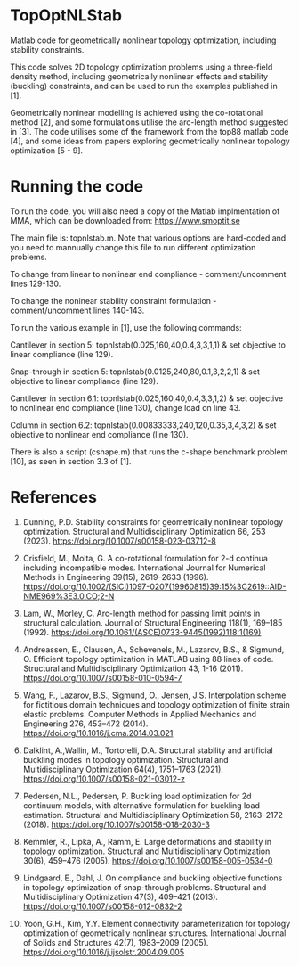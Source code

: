 # TopOptNLStab
Matlab code for geometrically nonlinear topology optimization, including stability constraints.

This code solves 2D topology optimization problems using a three-field density method, including geometrically nonlinear effects and stability (buckling) constraints, and can be used to run the examples published in [1].

Geometrically noninear modelling is achieved using the co-rotational method [2], and some formulations utilise the arc-length method suggested in [3]. The code utilises some of the framework from the top88 matlab code [4], and some ideas from papers exploring geometrically nonlinear topology optimization [5 - 9].

# Running the code
To run the code, you will also need a copy of the Matlab implmentation of MMA, which can be downloaded from: https://www.smoptit.se

The main file is: topnlstab.m. Note that various options are hard-coded and you need to mannually change this file to run different optimization problems.

To change from linear to nonlinear end compliance - comment/uncomment lines 129-130.

To change the noninear stability constraint formulation - comment/uncomment lines 140-143.

To run the various example in [1], use the following commands:

Cantilever in section 5: topnlstab(0.025,160,40,0.4,3,3,1,1) & set objective to linear compliance (line 129).

Snap-through in section 5: topnlstab(0.0125,240,80,0.1,3,2,2,1) & set objective to linear compliance (line 129).

Cantilever in section 6.1: topnlstab(0.025,160,40,0.4,3,3,1,2) & set objective to nonlinear end compliance (line 130), change load on line 43.

Column in section 6.2: topnlstab(0.00833333,240,120,0.35,3,4,3,2) & set objective to nonlinear end compliance (line 130).

There is also a script (cshape.m) that runs the c-shape benchmark problem [10], as seen in section 3.3 of [1].

# References
1. Dunning, P.D. Stability constraints for geometrically nonlinear topology optimization. Structural and Multidisciplinary Optimization 66, 253 (2023). https://doi.org/10.1007/s00158-023-03712-8

2. Crisfield, M., Moita, G. A co-rotational formulation for 2-d continua including incompatible modes. International Journal for Numerical Methods in Engineering 39(15), 2619–2633 (1996). https://doi.org/10.1002/(SICI)1097-0207(19960815)39:15%3C2619::AID-NME969%3E3.0.CO;2-N

3. Lam, W., Morley, C. Arc-length method for passing limit points in structural calculation. Journal of Structural Engineering 118(1), 169–185 (1992). https://doi.org/10.1061/(ASCE)0733-9445(1992)118:1(169)

4. Andreassen, E., Clausen, A., Schevenels, M., Lazarov, B.S., & Sigmund, O. Efficient topology optimization in MATLAB using 88 lines of code. Structural and Multidisciplinary Optimization 43, 1-16 (2011). https://doi.org/10.1007/s00158-010-0594-7
   
5. Wang, F., Lazarov, B.S., Sigmund, O., Jensen, J.S. Interpolation scheme for fictitious domain techniques and topology optimization of finite strain elastic problems. Computer Methods in Applied Mechanics and Engineering 276, 453–472 (2014). https://doi.org/10.1016/j.cma.2014.03.021

6. Dalklint, A.,Wallin, M., Tortorelli, D.A. Structural stability and artificial buckling modes in topology optimization. Structural and Multidisciplinary Optimization 64(4), 1751–1763 (2021). https://doi.org/10.1007/s00158-021-03012-z

7. Pedersen, N.L., Pedersen, P. Buckling load optimization for 2d continuum models, with alternative formulation for buckling load estimation. Structural and Multidisciplinary Optimization 58, 2163–2172 (2018). https://doi.org/10.1007/s00158-018-2030-3

8. Kemmler, R., Lipka, A., Ramm, E. Large deformations and stability in topology optimization. Structural and Multidisciplinary Optimization 30(6), 459–476 (2005). https://doi.org/10.1007/s00158-005-0534-0

9. Lindgaard, E., Dahl, J. On compliance and buckling objective functions in topology optimization of snap-through problems. Structural and Multidisciplinary Optimization 47(3), 409–421 (2013). https://doi.org/10.1007/s00158-012-0832-2
    
10. Yoon, G.H., Kim, Y.Y. Element connectivity parameterization for topology optimization of geometrically nonlinear structures. International Journal of Solids and Structures 42(7), 1983–2009 (2005). https://doi.org/10.1016/j.ijsolstr.2004.09.005
